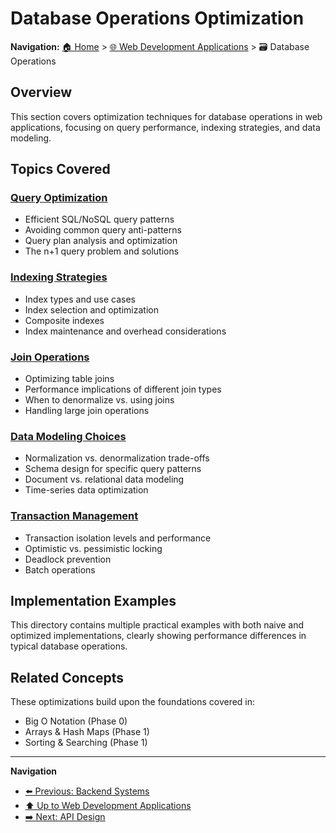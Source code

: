 # Database Operations Optimization

**Navigation:** [🏠 Home](../../README.md) > [🌐 Web Development Applications](../README.md) > 🗃️ Database Operations

## Overview

This section covers optimization techniques for database operations in web applications, focusing on query performance, indexing strategies, and data modeling.

## Topics Covered

### [Query Optimization](./query-optimization.md)
- Efficient SQL/NoSQL query patterns
- Avoiding common query anti-patterns
- Query plan analysis and optimization
- The n+1 query problem and solutions

### [Indexing Strategies](./indexing-strategies.md)
- Index types and use cases
- Index selection and optimization
- Composite indexes
- Index maintenance and overhead considerations

### [Join Operations](./join-operations.md)
- Optimizing table joins
- Performance implications of different join types
- When to denormalize vs. using joins
- Handling large join operations

### [Data Modeling Choices](./data-modeling.md)
- Normalization vs. denormalization trade-offs
- Schema design for specific query patterns
- Document vs. relational data modeling
- Time-series data optimization

### [Transaction Management](./transaction-management.md)
- Transaction isolation levels and performance
- Optimistic vs. pessimistic locking
- Deadlock prevention
- Batch operations

## Implementation Examples

This directory contains multiple practical examples with both naive and optimized implementations, clearly showing performance differences in typical database operations.

## Related Concepts

These optimizations build upon the foundations covered in:
- Big O Notation (Phase 0)
- Arrays & Hash Maps (Phase 1)
- Sorting & Searching (Phase 1)

---

**Navigation**
- [⬅️ Previous: Backend Systems](../backend/README.md)
- [⬆️ Up to Web Development Applications](../README.md)
- [➡️ Next: API Design](../api/README.md)